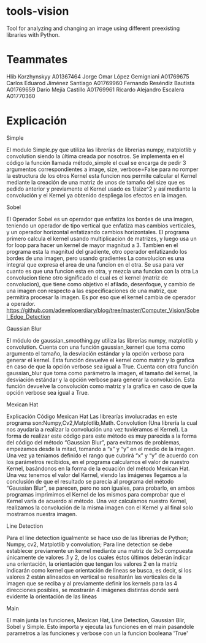 # tools-vision
Tool for analyzing and changing an image using different preexisting libraries with Python.

# Teammates
Hlib Korzhynskyy                      A01367464
Jorge Omar López Gemigniani           A01769675
Carlos Eduarod Jiménez Santiago       A01769960
Fernando Reséndiz Bautista            A01769659
Darío Mejía Castillo                  A01769961
Ricardo Alejandro Escalera            A01770360

# Explicación
Simple

El modulo Simple.py que utiliza las librerías de librerías numpy, matplotlib y convolution siendo la última creada por nosotros.
Se implementa en el código la función llamada método_simple el cual se encarga de pedir 3 argumentos correspondientes a image, size, verbose=False para no romper la estructura de los otros Kernel esta funcion nos permite calcular el Kernel mediante la creación de una matriz de unos de tamaño del size que es pedido anterior y previamente el Kernel usado es 1/size^2 y así mediante la convolución y el Kernel ya obtenido despliega los efectos en la imagen.

Sobel

El Operador Sobel es un operador que enfatiza los bordes de una imagen, teniendo un operador de tipo vertical que enfatiza mas cambios verticales, y un operador horizontal enfatizando cambios horizontales.
El programa primero calcula el kernel usando multiplicacion de matrizes, y luego usa un for loop para hacer un kernel de mayor magnitud a 3.
Tambien en el programa esta la magnitud del gradiente, otro operador enfatizando los bordes de una imagen, pero usando gradientes
La convolucion es una integral que expresa el area de una funcion en el otra. Se usa para ver cuanto es que una funcion esta en otra, y mezcla una funcion con la otra
La convolucion tiene otro significado el cual es el kernel (matriz de convolucion), que tiene como objetivo el afilado, desenfoque, y cambio de una imagen con respecto a las especificaciones de una matriz, que permitira procesar la imagen. Es por eso que el kernel cambia de operador a operador.
https://github.com/adeveloperdiary/blog/tree/master/Computer_Vision/Sobel_Edge_Detection

Gaussian Blur

El módulo de gaussian_smoothing.py utiliza las librerías numpy, matplotlib y convolution. Cuenta con una función gaussian_kernerl que toma como argumento el tamaño, la desviación estándar y la opción verbose para generar el kernel. Esta función devuelve el kernel como matriz y lo grafica en caso de que la opción verbose sea igual a True. Cuenta con otra función gaussian_blur que toma como parámetro la imagen, el tamaño del kernel, la desviación estándar y la opción verbose para generar la convolución. Esta función devuelve la convolución como matriz y la grafica en caso de que la opción verbose sea igual a True.

Mexican Hat

Explicación Código Mexican Hat
Las librearías involucradas en este programa son:Numpy,Cv2,Matplotlib,Math.
Convolution (Una librería la cual nos ayudaría a realizar la convolución una vez tuviéramos el Kernel).
La forma de realizar este código para este método es muy parecida a la forma del código del método “Gaussian Blur”, para evitarnos de problemas, empezamos desde la mitad, tomando a “x” y “y” en el medio de la imagen. Una vez ya teníamos definido el rango que cubrirá “x” y “y” de acuerdo con los parámetros recibidos, en el programa calculamos el valor de nuestro Kernel, basándonos en la forma de la ecuación del método Mexican Hat.
Una vez tenemos el valor del Kernel, viendo las imágenes llegamos a la conclusión de que el resultado se parecía al programa del método “Gaussian Blur”, se parecen, pero no son iguales, para probarlo, en ambos programas imprimimos el Kernel de los mismos para comprobar que el Kernel varía de acuerdo al método. Una vez calculamos nuestro Kernel, realizamos la convolución de la misma imagen con el Kernel y al final solo mostramos nuestra imagen.

Line Detection

Para el line detection igualmente se hace uso de las librerías de Python; Numpy, cv2, Matplotlib y convolution; Para line detection se debe establecer previamente un kernel mediante una matriz de 3x3 compuesta únicamente de valores .1 y 2, de los cuales éstos últimos deberán indicar una orientación, la orientación que tengan los valores 2 en la matriz indicarán como kernel que orientación de lineas se busca, es decir, si los valores 2 están alineados en vertical se resaltarán las verticales de la imagen que se reciba y al previamente definir los kernels para las 4 direcciones posibles, se mostrarán 4 imágenes distintas donde será evidente la orientación de las lineas

Main

El main junta las funciones, Mexican Hat, Line Detection, Gaussian Blir, Sobel y Simple. Esto importa y ejecuta las funciones en el main pasandole parametros a las funciones y 
verbose con un la funcion booleana 'True'
